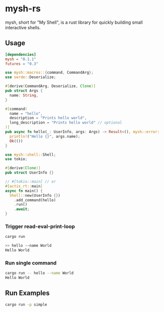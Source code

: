 # mysh-rs

mysh, short for "My Shell", is a rust library for quickly building small interactive shells.

## Usage

```toml
[dependencies]
mysh = "0.1.1"
futures = "0.3"
```

```rust
use mysh::macros::{command, CommandArg};
use serde::Deserialize;

#[derive(CommandArg, Deserialize, Clone)]
pub struct Args {
  name: String,
}

#[command(
  name = "hello",
  description = "Prints hello world",
  long_description = "Prints hello world" // optional
)]
pub async fn hello(_: UserInfo, args: Args) -> Result<(), mysh::error::Error> {
  println!("Hello {}", args.name);
  Ok(())
}
```

```rust
use mysh::shell::Shell;
use tokio;

#[derive(Clone)]
pub struct UserInfo {}

// #[tokio::main] // or
#[actix_rt::main]
async fn main() {
  Shell::new(UserInfo {})
    .add_command(hello)
    .run()
    .await;
}
```

### Trigger read-eval-print-loop

```bash
cargo run

>> hello --name World
Hello World
```

### Run single command

```bash
cargo run -- hello --name World
Hello World
```

## Run Examples

```bash
cargo run -p simple
```
